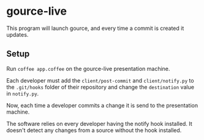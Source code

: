 gource-live
===========

This program will launch gource, and every time a commit is created it updates.

Setup
-----
Run `coffee app.coffee` on the gource-live presentation machine.

Each developer must add the `client/post-commit` and `client/notify.py` to the `.git/hooks` folder of their repository and change the `destination` value in `notify.py`.

Now, each time a developer commits a change it is send to the presentation machine.

The software relies on every developer having the notify hook installed. It doesn't detect any changes from a source without the hook installed.
